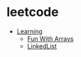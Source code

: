 # leetcode
* [Learning](https://github.com/shuvo009/leetcode/tree/master/learn)
    * [Fun With Arrays](https://github.com/shuvo009/leetcode/tree/master/learn/FunWithArrays)
	* [LinkedList](https://github.com/shuvo009/leetcode/tree/master/learn/LinkedList)
